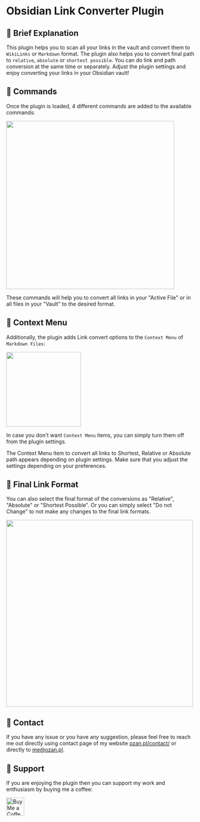# Obsidian Link Converter Plugin

## 📕 Brief Explanation

This plugin helps you to scan all your links in the vault and convert them to `WikiLinks` or `Markdown` format. The plugin also helps you to convert final path to `relative`, `absolute` or `shortest possible`. You can do link and path conversion at the same time or separately. Adjust the plugin settings and enjoy converting your links in your Obsidian vault!

## 📕 Commands

Once the plugin is loaded, 4 different commands are added to the available commands:

<img src="https://raw.githubusercontent.com/ozntel/obsidian-link-converter/main/images/available-commands.png" width="450"></img>

These commands will help you to convert all links in your "Active File" or in all files in your "Vault" to the desired format.

## 📕 Context Menu

Additionally, the plugin adds Link convert options to the `Context Menu` of `Markdown Files`:

<img src="https://raw.githubusercontent.com/ozntel/obsidian-link-converter/main/images/context-menu.png" width="200"></img>

In case you don't want `Context Menu` items, you can simply turn them off from the plugin settings.

The Context Menu item to convert all links to Shortest, Relative or Absolute path appears depending on plugin settings. Make sure that you adjust the settings depending on your preferences.

## 📕 Final Link Format

You can also select the final format of the conversions as "Relative", "Absolute" or "Shortest Possible". Or you can simply select "Do not Change" to not make any changes to the final link formats.

<img src="https://raw.githubusercontent.com/ozntel/obsidian-link-converter/main/images/final-link-settings.png" width="500"></img>

## 📕 Contact

If you have any issue or you have any suggestion, please feel free to reach me out directly using contact page of my website [ozan.pl/contact/](https://www.ozan.pl/contact/) or directly to <me@ozan.pl>.

## 📕 Support

If you are enjoying the plugin then you can support my work and enthusiasm by buying me a coffee:

<a href='https://ko-fi.com/L3L356V6Q' target='_blank'>
    <img height='48' style='border:0px;height:48px;' src='https://cdn.ko-fi.com/cdn/kofi1.png?v=2' border='0' alt='Buy Me a Coffee at ko-fi.com' />
</a>
